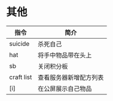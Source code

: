 # 其他
| 指令                                                                                                     | 简介                   |
| -------------------------------------------------------------------------------------------------------- | ---------------------- |
| <MinecraftCommand class="borderless">suicide</MinecraftCommand>                                          | 杀死自己               |
| <MinecraftCommand class="borderless">hat</MinecraftCommand>                                              | 将手中物品带在头上     |
| <MinecraftCommand class="borderless">sb</MinecraftCommand>                                               | 关闭积分板             |
| <MinecraftCommand class="borderless">craft list</MinecraftCommand>                                       | 查看服务器新增配方列表 |
| <MinecraftCommand class="borderless no-slash" tooltip="i: 物品在物品快捷栏的位置">[i]</MinecraftCommand> | 在公屏展示自己物品     |